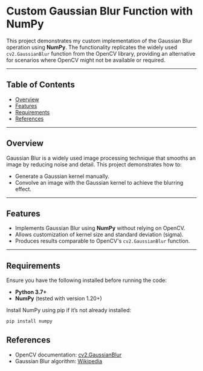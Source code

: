 # Custom Gaussian Blur Function with NumPy

This project demonstrates my custom implementation of the Gaussian Blur operation using **NumPy**. The functionality replicates the widely used `cv2.GaussianBlur` function from the OpenCV library, providing an alternative for scenarios where OpenCV might not be available or required.

---

## Table of Contents
- [Overview](#overview)
- [Features](#features)
- [Requirements](#requirements)
- [References](#references)

---

## Overview
Gaussian Blur is a widely used image processing technique that smooths an image by reducing noise and detail. This project demonstrates how to:
- Generate a Gaussian kernel manually.
- Convolve an image with the Gaussian kernel to achieve the blurring effect.

---

## Features
- Implements Gaussian Blur using **NumPy** without relying on OpenCV.
- Allows customization of kernel size and standard deviation (sigma).
- Produces results comparable to OpenCV's `cv2.GaussianBlur` function.

---

## Requirements
Ensure you have the following installed before running the code:

- **Python 3.7+**
- **NumPy** (tested with version 1.20+)

Install NumPy using pip if it’s not already installed:
```bash
pip install numpy
```


## References
- OpenCV documentation: [cv2.GaussianBlur](https://docs.opencv.org/)
- Gaussian Blur algorithm: [Wikipedia](https://en.wikipedia.org/wiki/Gaussian_blur)
